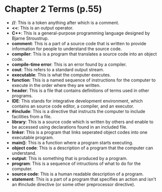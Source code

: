 # Chapter 2 Terms (p.55)
* **//**: This is a token anything after which is a comment.
* **<<**: This is an output operator.
* **C++**: This is a general-purpose programming language designed by Bjarne Stroustrup.
* **comment**: This is a part of a source code that is written to provide information for people to understand the source code.
* **compiler**: This is a program that translates a source code into an object code.
* **compile-time error**: This is an error found by a compiler.
* **cout**: This refers to a standard output stream.
* **executable**: This is what the computer executes.
* **function**: This is a named sequence of instructions for the computer to execute in the order where they are written.
* **header**: This is a file that contains definitions of terms used in other programs.
* **IDE**: This stands for integrative development environment, which contains an source code editor, a compiler, and an executor.
* **#include**: This is a directive that instructs the computer to include facilities from a file.
* **library**: This is a source code which is written by others and enable to be accessed using declarations found in an included file. 
* **linker**: This is a program that links seperated object codes into one executable program.
* **main()**: This is a function where a program starts executing.
* **object code**: This is a description of a program that the computer can understand.
* **output**: This is something that is produced by a program.
* **program**: This is a sequence of intructions of what to do for the computer.
* **source code**: This is a human readable description of a program.
* **statement**: This is a part of a program that specifies an action and isn't an #include directive (or some other preprocessor directive).
